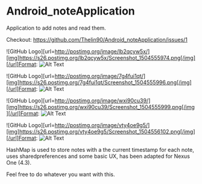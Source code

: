 # Android_noteApplication
Application to add notes and read them.

Checkout: https://github.com/Thelin90/Android_noteApplication/issues/1


![GitHub Logo][url=http://postimg.org/image/lb2qcyw5x/][img]https://s26.postimg.org/lb2qcyw5x/Screenshot_1504555974.png[/img][/url]Format: ![Alt Text](url)

![GitHub Logo][url=http://postimg.org/image/7g4fui1qt/][img]https://s26.postimg.org/7g4fui1qt/Screenshot_1504555996.png[/img][/url]Format: ![Alt Text](url)

![GitHub Logo][url=http://postimg.org/image/wxi90cu39/][img]https://s26.postimg.org/wxi90cu39/Screenshot_1504555999.png[/img][/url]Format: ![Alt Text](url)

![GitHub Logo][url=http://postimg.org/image/vty4oe9g5/][img]https://s26.postimg.org/vty4oe9g5/Screenshot_1504556102.png[/img][/url]Format: ![Alt Text](url)


HashMap is used to store notes with a the current timestamp for each note, uses sharedpreferences and some basic UX, has been adapted for Nexus One (4.3).

Feel free to do whatever you want with this.
